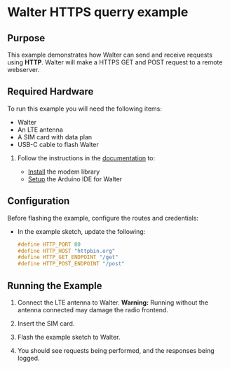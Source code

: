 # Walter HTTPS querry example

## Purpose

This example demonstrates how Walter can send and receive requests using **HTTP**.
Walter will make a HTTPS GET and POST request to a remote webserver.

## Required Hardware

To run this example you will need the following items:

* Walter
* An LTE antenna
* A SIM card with data plan
* USB-C cable to flash Walter

1. Follow the instructions in the [documentation](https://www.quickspot.io/index.html) to:

   * [Install](https://www.quickspot.io/documentation.html#/walter-modem/setup/arduino) the modem library
   * [Setup](https://www.quickspot.io/documentation.html#/developer-toolchains/arduino) the Arduino IDE for Walter

## Configuration

Before flashing the example, configure the routes and credentials:

* In the example sketch, update the following:

  ```cpp
  #define HTTP_PORT 80
  #define HTTP_HOST "httpbin.org"
  #define HTTP_GET_ENDPOINT "/get"
  #define HTTP_POST_ENDPOINT "/post"
  ```

## Running the Example

1. Connect the LTE antenna to Walter.
   **Warning:** Running without the antenna connected may damage the radio frontend.

2. Insert the SIM card.

3. Flash the example sketch to Walter.

4. You should see requests being performed, and the responses being logged.
